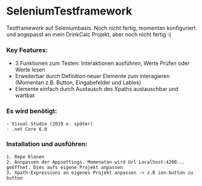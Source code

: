 # SeleniumTestframework

Testframework auf Seleniumbasis. Noch nicht fertig, momentan konfiguriert und angepasst an mein DrinkCalc Projekt, aber noch nicht fertig :(

### Key Features: 
  - 3 Funktionen zum Testen: Interaktionen ausführen, Werte Prüfen oder Werte lesen
  - Erweiterbar durch Definition neuer Elemente zum interagieren (Momentan z.B. Button, Eingabefelder und Lables)
  - Elemente einfach durch Austausch des Xpaths austauschbar und wartbat
  
 

### Es wird  benötigt:
    - Visual Studio (2019 o. später)
    - .net Core 6.0

### Installation und ausführen: 
    1. Repo Klonen 
    2. Annpassen der Appsettings. Momenatan wird Url Localhost:4200... geöffnet. Dies aufs eigene Projekt anpassen
    3. Xpath-Expressions an eigenes Projekt anpassen -> z.B ion-button zu button
